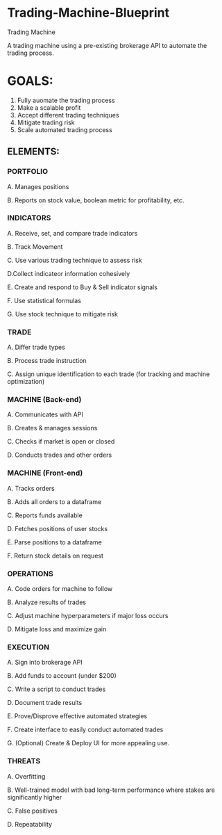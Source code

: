 # Trading-Machine-Blueprint
Trading Machine

A trading machine using a pre-existing brokerage API to automate the trading process.

# GOALS:



1. Fully auomate the trading process
2. Make a scalable profit
3. Accept different trading techniques
4. Mitigate trading risk
5. Scale automated trading process


## ELEMENTS:



### PORTFOLIO


A. Manages positions

B. Reports on stock value, boolean metric for profitability, etc.




### INDICATORS


A. Receive, set, and compare trade indicators

B. Track Movement

C. Use various trading technique to assess risk

D.Collect indicateor information cohesively

E. Create and respond to Buy & Sell indicator signals

F. Use statistical formulas

G. Use stock technique to mitigate risk



### TRADE


A. Differ trade types

B. Process trade instruction

C. Assign unique identification to each trade (for tracking and machine optimization)



### MACHINE (Back-end)

A. Communicates with API

B. Creates & manages sessions

C. Checks if market is open or closed

D. Conducts trades and other orders



### MACHINE (Front-end)

A. Tracks orders 

B. Adds all orders to a dataframe

C. Reports funds available

D. Fetches positions of user stocks

E. Parse positions to a dataframe

F. Return stock details on request



### OPERATIONS

A. Code orders for machine to follow

B. Analyze results of trades

C. Adjust machine hyperparameters if major loss occurs

D. Mitigate loss and maximize gain



### EXECUTION

A. Sign into brokerage API

B. Add funds to account (under $200)

C. Write a script to conduct trades

D. Document trade results

E. Prove/Disprove effective automated strategies

F. Create interface to easily conduct automated trades

G. (Optional) Create & Deploy UI for more appealing use.



### THREATS

A. Overfitting

B. Well-trained model with bad long-term performance where stakes are significantly higher

C. False positives

D. Repeatability
